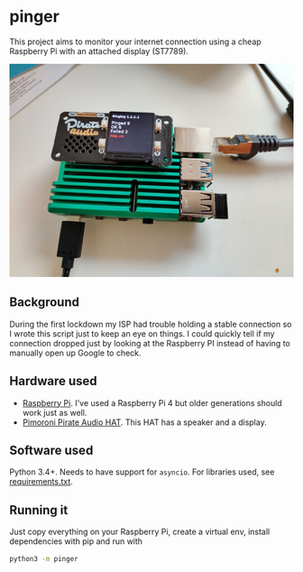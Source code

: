 # pinger

This project aims to monitor your internet connection using a cheap
Raspberry Pi with an attached display (ST7789).

![raspi](./pictures/raspi.jpg)

## Background

During the first lockdown my ISP had trouble holding a stable connection so I
wrote this script just to keep an eye on things. I could quickly tell if my
connection dropped just by looking at the Raspberry PI instead of having to
manually open up Google to check.

## Hardware used

- [Raspberry Pi]. I've used a Raspberry Pi 4 but older generations should work
just as well.
- [Pimoroni Pirate Audio HAT]. This HAT has a speaker and a display.

[Raspberry Pi]: https://amzn.to/3pX3a9D
[Pimoroni Pirate Audio HAT]: https://amzn.to/3EWlupV

## Software used

Python 3.4+. Needs to have support for `asyncio`. For libraries used, see [requirements.txt].

## Running it

Just copy everything on your Raspberry Pi, create a virtual env, install
dependencies with pip and run with

```sh
python3 -m pinger
```

[requirements.txt]: ./requirements.txt
